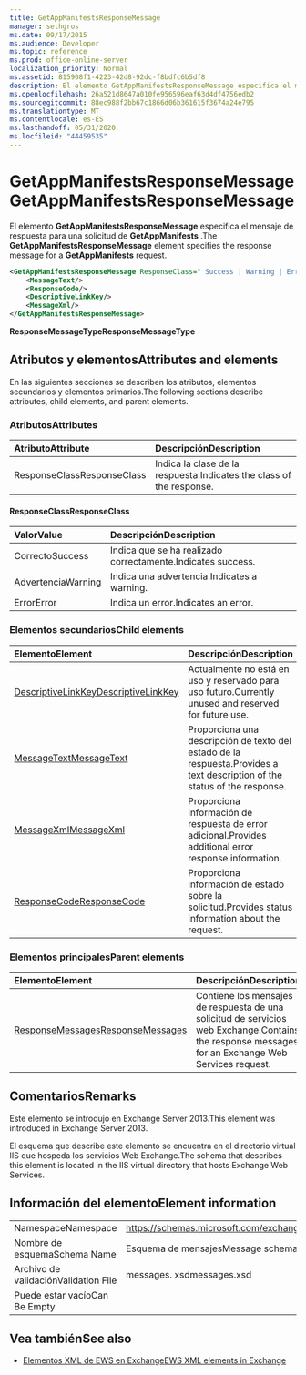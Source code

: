 ```yaml
---
title: GetAppManifestsResponseMessage
manager: sethgros
ms.date: 09/17/2015
ms.audience: Developer
ms.topic: reference
ms.prod: office-online-server
localization_priority: Normal
ms.assetid: 815908f1-4223-42d8-92dc-f8bdfc6b5df8
description: El elemento GetAppManifestsResponseMessage especifica el mensaje de respuesta para una solicitud de GetAppManifests.
ms.openlocfilehash: 26a521d8647a010fe956596eaf63d4df4756edb2
ms.sourcegitcommit: 88ec988f2bb67c1866d06b361615f3674a24e795
ms.translationtype: MT
ms.contentlocale: es-ES
ms.lasthandoff: 05/31/2020
ms.locfileid: "44459535"
---
```

# <a name="getappmanifestsresponsemessage"></a><span data-ttu-id="f2474-103">GetAppManifestsResponseMessage</span><span class="sxs-lookup"><span data-stu-id="f2474-103">GetAppManifestsResponseMessage</span></span>

<span data-ttu-id="f2474-104">El elemento **GetAppManifestsResponseMessage** especifica el mensaje de respuesta para una solicitud de **GetAppManifests** .</span><span class="sxs-lookup"><span data-stu-id="f2474-104">The **GetAppManifestsResponseMessage** element specifies the response message for a **GetAppManifests** request.</span></span> 
  
```XML
<GetAppManifestsResponseMessage ResponseClass=" Success | Warning | Error ">
    <MessageText/>
    <ResponseCode/>
    <DescriptiveLinkKey/>
    <MessageXml/>
</GetAppManifestsResponseMessage>
```

 <span data-ttu-id="f2474-105">**ResponseMessageType**</span><span class="sxs-lookup"><span data-stu-id="f2474-105">**ResponseMessageType**</span></span>
## <a name="attributes-and-elements"></a><span data-ttu-id="f2474-106">Atributos y elementos</span><span class="sxs-lookup"><span data-stu-id="f2474-106">Attributes and elements</span></span>

<span data-ttu-id="f2474-107">En las siguientes secciones se describen los atributos, elementos secundarios y elementos primarios.</span><span class="sxs-lookup"><span data-stu-id="f2474-107">The following sections describe attributes, child elements, and parent elements.</span></span>
  
### <a name="attributes"></a><span data-ttu-id="f2474-108">Atributos</span><span class="sxs-lookup"><span data-stu-id="f2474-108">Attributes</span></span>

|<span data-ttu-id="f2474-109">**Atributo**</span><span class="sxs-lookup"><span data-stu-id="f2474-109">**Attribute**</span></span>|<span data-ttu-id="f2474-110">**Descripción**</span><span class="sxs-lookup"><span data-stu-id="f2474-110">**Description**</span></span>|
|:-----|:-----|
|<span data-ttu-id="f2474-111">ResponseClass</span><span class="sxs-lookup"><span data-stu-id="f2474-111">ResponseClass</span></span>  <br/> |<span data-ttu-id="f2474-112">Indica la clase de la respuesta.</span><span class="sxs-lookup"><span data-stu-id="f2474-112">Indicates the class of the response.</span></span>  <br/> |
   
#### <a name="responseclass"></a><span data-ttu-id="f2474-113">ResponseClass</span><span class="sxs-lookup"><span data-stu-id="f2474-113">ResponseClass</span></span>

|<span data-ttu-id="f2474-114">**Valor**</span><span class="sxs-lookup"><span data-stu-id="f2474-114">**Value**</span></span>|<span data-ttu-id="f2474-115">**Descripción**</span><span class="sxs-lookup"><span data-stu-id="f2474-115">**Description**</span></span>|
|:-----|:-----|
|<span data-ttu-id="f2474-116">Correcto</span><span class="sxs-lookup"><span data-stu-id="f2474-116">Success</span></span>  <br/> |<span data-ttu-id="f2474-117">Indica que se ha realizado correctamente.</span><span class="sxs-lookup"><span data-stu-id="f2474-117">Indicates success.</span></span>  <br/> |
|<span data-ttu-id="f2474-118">Advertencia</span><span class="sxs-lookup"><span data-stu-id="f2474-118">Warning</span></span>  <br/> |<span data-ttu-id="f2474-119">Indica una advertencia.</span><span class="sxs-lookup"><span data-stu-id="f2474-119">Indicates a warning.</span></span>  <br/> |
|<span data-ttu-id="f2474-120">Error</span><span class="sxs-lookup"><span data-stu-id="f2474-120">Error</span></span>  <br/> |<span data-ttu-id="f2474-121">Indica un error.</span><span class="sxs-lookup"><span data-stu-id="f2474-121">Indicates an error.</span></span>  <br/> |
   
### <a name="child-elements"></a><span data-ttu-id="f2474-122">Elementos secundarios</span><span class="sxs-lookup"><span data-stu-id="f2474-122">Child elements</span></span>

|<span data-ttu-id="f2474-123">**Elemento**</span><span class="sxs-lookup"><span data-stu-id="f2474-123">**Element**</span></span>|<span data-ttu-id="f2474-124">**Descripción**</span><span class="sxs-lookup"><span data-stu-id="f2474-124">**Description**</span></span>|
|:-----|:-----|
|[<span data-ttu-id="f2474-125">DescriptiveLinkKey</span><span class="sxs-lookup"><span data-stu-id="f2474-125">DescriptiveLinkKey</span></span>](descriptivelinkkey.md) <br/> |<span data-ttu-id="f2474-126">Actualmente no está en uso y reservado para uso futuro.</span><span class="sxs-lookup"><span data-stu-id="f2474-126">Currently unused and reserved for future use.</span></span>  <br/> |
|[<span data-ttu-id="f2474-127">MessageText</span><span class="sxs-lookup"><span data-stu-id="f2474-127">MessageText</span></span>](messagetext.md) <br/> |<span data-ttu-id="f2474-128">Proporciona una descripción de texto del estado de la respuesta.</span><span class="sxs-lookup"><span data-stu-id="f2474-128">Provides a text description of the status of the response.</span></span>  <br/> |
|[<span data-ttu-id="f2474-129">MessageXml</span><span class="sxs-lookup"><span data-stu-id="f2474-129">MessageXml</span></span>](messagexml.md) <br/> |<span data-ttu-id="f2474-130">Proporciona información de respuesta de error adicional.</span><span class="sxs-lookup"><span data-stu-id="f2474-130">Provides additional error response information.</span></span>  <br/> |
|[<span data-ttu-id="f2474-131">ResponseCode</span><span class="sxs-lookup"><span data-stu-id="f2474-131">ResponseCode</span></span>](responsecode.md) <br/> |<span data-ttu-id="f2474-132">Proporciona información de estado sobre la solicitud.</span><span class="sxs-lookup"><span data-stu-id="f2474-132">Provides status information about the request.</span></span>  <br/> |
   
### <a name="parent-elements"></a><span data-ttu-id="f2474-133">Elementos principales</span><span class="sxs-lookup"><span data-stu-id="f2474-133">Parent elements</span></span>

|<span data-ttu-id="f2474-134">**Elemento**</span><span class="sxs-lookup"><span data-stu-id="f2474-134">**Element**</span></span>|<span data-ttu-id="f2474-135">**Descripción**</span><span class="sxs-lookup"><span data-stu-id="f2474-135">**Description**</span></span>|
|:-----|:-----|
|[<span data-ttu-id="f2474-136">ResponseMessages</span><span class="sxs-lookup"><span data-stu-id="f2474-136">ResponseMessages</span></span>](responsemessages.md) <br/> |<span data-ttu-id="f2474-137">Contiene los mensajes de respuesta de una solicitud de servicios web Exchange.</span><span class="sxs-lookup"><span data-stu-id="f2474-137">Contains the response messages for an Exchange Web Services request.</span></span>  <br/> |
   
## <a name="remarks"></a><span data-ttu-id="f2474-138">Comentarios</span><span class="sxs-lookup"><span data-stu-id="f2474-138">Remarks</span></span>

<span data-ttu-id="f2474-139">Este elemento se introdujo en Exchange Server 2013.</span><span class="sxs-lookup"><span data-stu-id="f2474-139">This element was introduced in Exchange Server 2013.</span></span>
  
<span data-ttu-id="f2474-140">El esquema que describe este elemento se encuentra en el directorio virtual IIS que hospeda los servicios Web Exchange.</span><span class="sxs-lookup"><span data-stu-id="f2474-140">The schema that describes this element is located in the IIS virtual directory that hosts Exchange Web Services.</span></span>
  
## <a name="element-information"></a><span data-ttu-id="f2474-141">Información del elemento</span><span class="sxs-lookup"><span data-stu-id="f2474-141">Element information</span></span>

|||
|:-----|:-----|
|<span data-ttu-id="f2474-142">Namespace</span><span class="sxs-lookup"><span data-stu-id="f2474-142">Namespace</span></span>  <br/> |https://schemas.microsoft.com/exchange/services/2006/messages  <br/> |
|<span data-ttu-id="f2474-143">Nombre de esquema</span><span class="sxs-lookup"><span data-stu-id="f2474-143">Schema Name</span></span>  <br/> |<span data-ttu-id="f2474-144">Esquema de mensajes</span><span class="sxs-lookup"><span data-stu-id="f2474-144">Message schema</span></span>  <br/> |
|<span data-ttu-id="f2474-145">Archivo de validación</span><span class="sxs-lookup"><span data-stu-id="f2474-145">Validation File</span></span>  <br/> |<span data-ttu-id="f2474-146">messages. xsd</span><span class="sxs-lookup"><span data-stu-id="f2474-146">messages.xsd</span></span>  <br/> |
|<span data-ttu-id="f2474-147">Puede estar vacío</span><span class="sxs-lookup"><span data-stu-id="f2474-147">Can Be Empty</span></span>  <br/> ||
   
## <a name="see-also"></a><span data-ttu-id="f2474-148">Vea también</span><span class="sxs-lookup"><span data-stu-id="f2474-148">See also</span></span>



- [<span data-ttu-id="f2474-149">Elementos XML de EWS en Exchange</span><span class="sxs-lookup"><span data-stu-id="f2474-149">EWS XML elements in Exchange</span></span>](ews-xml-elements-in-exchange.md)

